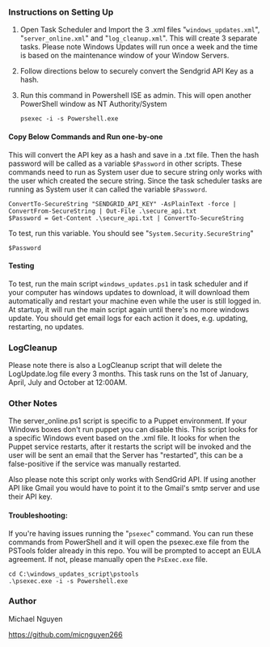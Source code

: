 ### Instructions on Setting Up

1. Open Task Scheduler and Import the 3 .xml files "`windows_updates.xml`", "`server_online.xml`" and "`log_cleanup.xml`". 
This will create 3 separate tasks. Please note Windows Updates will run once a week and the time is based on the 
maintenance window of your Window Servers.

2. Follow directions below to securely convert the Sendgrid API Key as a hash.

3. Run this command in Powershell ISE as admin. This will open another PowerShell window as NT Authority/System

    `psexec -i -s Powershell.exe`

#### Copy Below Commands and Run one-by-one
This will convert the API key as a hash and save in a .txt file. Then the hash password will be called as a variable `$Password` in other scripts.
These commands need to run as System user due to secure string only works with the user which created the secure string. 
Since the task scheduler tasks are running as System user it can called the variable `$Password`.

    ConvertTo-SecureString "SENDGRID_API_KEY" -AsPlainText -force | ConvertFrom-SecureString | Out-File .\secure_api.txt
    $Password = Get-Content .\secure_api.txt | ConvertTo-SecureString

To test, run this variable. You should see "`System.Security.SecureString`"

    $Password

#### Testing
To test, run the main script `windows_updates.ps1` in task scheduler and if your computer has windows updates to download, it will download
them automatically and restart your machine even while the user is still logged in. At startup, it will run the main script again until there's
no more windows update. You should get email logs for each action it does, e.g. updating, restarting, no updates.

### LogCleanup
Please note there is also a LogCleanup script that will delete the LogUpdate.log file every 3 months. 
This task runs on the 1st of January, April, July and October at 12:00AM.

### Other Notes
The server_online.ps1 script is specific to a Puppet environment. If your Windows boxes don't run puppet you can disable this.
This script looks for a specific Windows event based on the .xml file. It looks for when the Puppet service restarts, after it restarts
the script will be invoked and the user will be sent an email that the Server has "restarted", this can be a false-positive if the 
service was manually restarted.

Also please note this script only works with SendGrid API. If using another API like Gmail you would have to point it to the Gmail's smtp 
server and use their API key.

#### Troubleshooting:
If you're having issues running the "`psexec`" command. You can run these commands from PowerShell and it will open the psexec.exe file 
from the PSTools folder already in this repo. You will be prompted to accept an EULA agreement. 
If not, please manually open the `PsExec.exe` file.

    cd C:\windows_updates_script\pstools
    .\psexec.exe -i -s Powershell.exe

### Author
Michael Nguyen 

https://github.com/micnguyen266